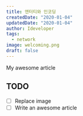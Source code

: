 ```yaml
---
title: 엔터티와 인코딩
createdDate: "2020-01-04"
updatedDate: "2020-01-04"
author: Ideveloper
tags:
  - network
image: welcoming.png
draft: false
---
```


My awesome article

## TODO

-   [ ] Replace image
-   [ ] Write an awesome article
